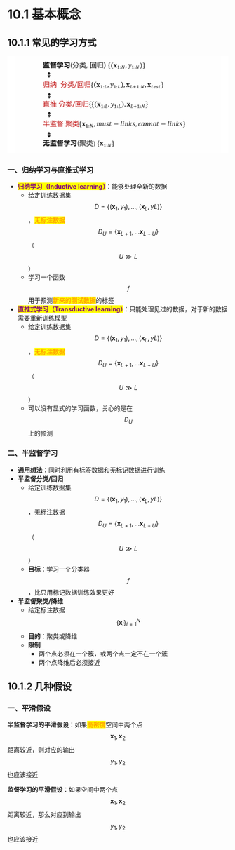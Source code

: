 # 10.1 基本概念

## 10.1.1 常见的学习方式

![](../.gitbook/assets/10.1.png)

### 一、归纳学习与直推式学习

- <mark style="color:purple;">**归纳学习（Inductive learning）**</mark>：能够处理全新的数据
  - 给定训练数据集$$D=\{(\boldsymbol x_1, y_1),\dots,(\boldsymbol x_L,yL)\}$$，<mark style="color:orange;">**无标注数据**</mark>$$D_U=\{\boldsymbol x_{L+1},\dots\boldsymbol x_{L+U}\}$$（$$U\gg L$$）
  - 学习一个函数$$f$$用于预测<mark style="color:orange;">**新来的测试数据**</mark>的标签
- <mark style="color:purple;">**直推式学习（Transductive learning）**</mark>：只能处理见过的数据，对于新的数据需要重新训练模型
  - 给定训练数据集$$D=\{(\boldsymbol x_1, y_1),\dots,(\boldsymbol x_L,yL)\}$$，<mark style="color:orange;">**无标注数据**</mark>$$D_U=\{\boldsymbol x_{L+1},\dots\boldsymbol x_{L+U}\}$$（$$U\gg L$$）
  - 可以没有显式的学习函数，关心的是在$$D_U$$上的预测



### 二、半监督学习

- **通用想法**：同时利用有标签数据和无标记数据进行训练
- **半监督分类/回归**
  - 给定训练数据集$$D=\{(\boldsymbol x_1, y_1),\dots,(\boldsymbol x_L,yL)\}$$，无标注数据$$D_U=\{\boldsymbol x_{L+1},\dots\boldsymbol x_{L+U}\}$$（$$U\gg L$$）
  - **目标**：学习一个分类器$$f$$，比只用标记数据训练效果更好
- **半监督聚类/降维**
  - 给定标注数据$$\{\boldsymbol x_i\}_{i=1}^N$$
  - **目的**：聚类或降维
  - **限制**
    - 两个点必须在一个簇，或两个点一定不在一个簇
    - 两个点降维后必须接近



## 10.1.2 几种假设

### 一、平滑假设

**半监督学习的平滑假设**：如果<mark style="color:orange;">**高密度**</mark>空间中两个点$$\boldsymbol x_1,\boldsymbol x_2$$距离较近，则对应的输出$$y_1,y_2$$也应该接近

**监督学习的平滑假设**：如果空间中两个点$$\boldsymbol x_1,\boldsymbol x_2$$距离较近，那么对应到输出$$y_1,y_2$$也应该接近



